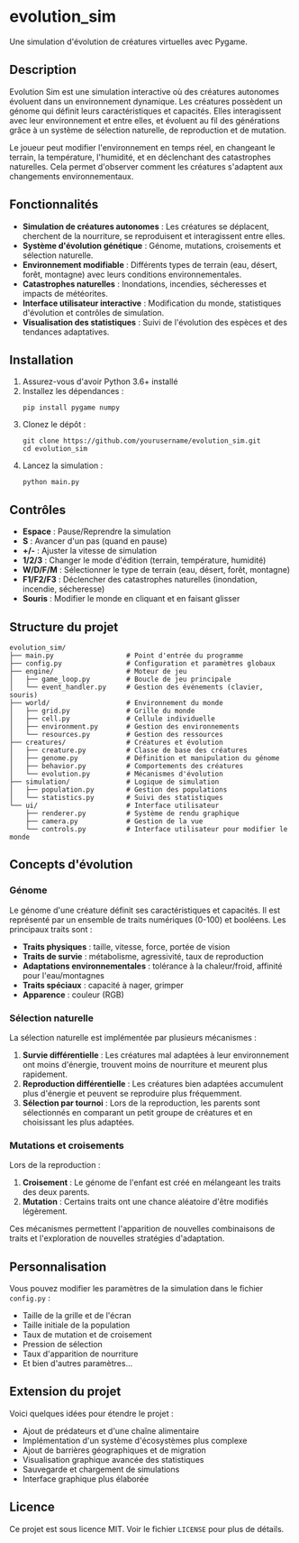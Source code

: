 # evolution_sim

Une simulation d'évolution de créatures virtuelles avec Pygame.

## Description

Evolution Sim est une simulation interactive où des créatures autonomes évoluent dans un environnement dynamique. Les créatures possèdent un génome qui définit leurs caractéristiques et capacités. Elles interagissent avec leur environnement et entre elles, et évoluent au fil des générations grâce à un système de sélection naturelle, de reproduction et de mutation.

Le joueur peut modifier l'environnement en temps réel, en changeant le terrain, la température, l'humidité, et en déclenchant des catastrophes naturelles. Cela permet d'observer comment les créatures s'adaptent aux changements environnementaux.

## Fonctionnalités

- **Simulation de créatures autonomes** : Les créatures se déplacent, cherchent de la nourriture, se reproduisent et interagissent entre elles.
- **Système d'évolution génétique** : Génome, mutations, croisements et sélection naturelle.
- **Environnement modifiable** : Différents types de terrain (eau, désert, forêt, montagne) avec leurs conditions environnementales.
- **Catastrophes naturelles** : Inondations, incendies, sécheresses et impacts de météorites.
- **Interface utilisateur interactive** : Modification du monde, statistiques d'évolution et contrôles de simulation.
- **Visualisation des statistiques** : Suivi de l'évolution des espèces et des tendances adaptatives.

## Installation

1. Assurez-vous d'avoir Python 3.6+ installé
2. Installez les dépendances :
   ```
   pip install pygame numpy
   ```
3. Clonez le dépôt :
   ```
   git clone https://github.com/yourusername/evolution_sim.git
   cd evolution_sim
   ```
4. Lancez la simulation :
   ```
   python main.py
   ```

## Contrôles

- **Espace** : Pause/Reprendre la simulation
- **S** : Avancer d'un pas (quand en pause)
- **+/-** : Ajuster la vitesse de simulation
- **1/2/3** : Changer le mode d'édition (terrain, température, humidité)
- **W/D/F/M** : Sélectionner le type de terrain (eau, désert, forêt, montagne)
- **F1/F2/F3** : Déclencher des catastrophes naturelles (inondation, incendie, sécheresse)
- **Souris** : Modifier le monde en cliquant et en faisant glisser

## Structure du projet

```
evolution_sim/
├── main.py                  # Point d'entrée du programme
├── config.py                # Configuration et paramètres globaux
├── engine/                  # Moteur de jeu
│   ├── game_loop.py         # Boucle de jeu principale
│   └── event_handler.py     # Gestion des événements (clavier, souris)
├── world/                   # Environnement du monde
│   ├── grid.py              # Grille du monde
│   ├── cell.py              # Cellule individuelle
│   ├── environment.py       # Gestion des environnements
│   └── resources.py         # Gestion des ressources
├── creatures/               # Créatures et évolution
│   ├── creature.py          # Classe de base des créatures
│   ├── genome.py            # Définition et manipulation du génome
│   ├── behavior.py          # Comportements des créatures
│   └── evolution.py         # Mécanismes d'évolution
├── simulation/              # Logique de simulation
│   ├── population.py        # Gestion des populations
│   └── statistics.py        # Suivi des statistiques
└── ui/                      # Interface utilisateur
    ├── renderer.py          # Système de rendu graphique
    ├── camera.py            # Gestion de la vue
    └── controls.py          # Interface utilisateur pour modifier le monde
```

## Concepts d'évolution

### Génome

Le génome d'une créature définit ses caractéristiques et capacités. Il est représenté par un ensemble de traits numériques (0-100) et booléens. Les principaux traits sont :

- **Traits physiques** : taille, vitesse, force, portée de vision
- **Traits de survie** : métabolisme, agressivité, taux de reproduction
- **Adaptations environnementales** : tolérance à la chaleur/froid, affinité pour l'eau/montagnes
- **Traits spéciaux** : capacité à nager, grimper
- **Apparence** : couleur (RGB)

### Sélection naturelle

La sélection naturelle est implémentée par plusieurs mécanismes :

1. **Survie différentielle** : Les créatures mal adaptées à leur environnement ont moins d'énergie, trouvent moins de nourriture et meurent plus rapidement.
2. **Reproduction différentielle** : Les créatures bien adaptées accumulent plus d'énergie et peuvent se reproduire plus fréquemment.
3. **Sélection par tournoi** : Lors de la reproduction, les parents sont sélectionnés en comparant un petit groupe de créatures et en choisissant les plus adaptées.

### Mutations et croisements

Lors de la reproduction :

1. **Croisement** : Le génome de l'enfant est créé en mélangeant les traits des deux parents.
2. **Mutation** : Certains traits ont une chance aléatoire d'être modifiés légèrement.

Ces mécanismes permettent l'apparition de nouvelles combinaisons de traits et l'exploration de nouvelles stratégies d'adaptation.

## Personnalisation

Vous pouvez modifier les paramètres de la simulation dans le fichier `config.py` :

- Taille de la grille et de l'écran
- Taille initiale de la population
- Taux de mutation et de croisement
- Pression de sélection
- Taux d'apparition de nourriture
- Et bien d'autres paramètres...

## Extension du projet

Voici quelques idées pour étendre le projet :

- Ajout de prédateurs et d'une chaîne alimentaire
- Implémentation d'un système d'écosystèmes plus complexe
- Ajout de barrières géographiques et de migration
- Visualisation graphique avancée des statistiques
- Sauvegarde et chargement de simulations
- Interface graphique plus élaborée

## Licence

Ce projet est sous licence MIT. Voir le fichier `LICENSE` pour plus de détails.